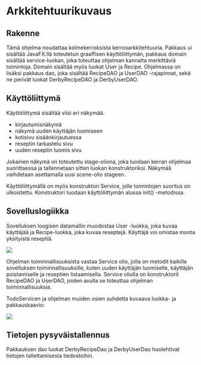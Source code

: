 # Arkkitehtuurikuvaus

## Rakenne

Tämä ohjelma noudattaa kolmekerroksista kerrosarkkitehtuuria. 
Pakkaus ui sisältää JavaFX:llä toteutetun graaffisen käyttöliittymän, 
pakkaus domain sisältää service-luokan, joka toteuttaa ohjelman kannalta merkittäviä 
toimintoja. Domain sisältää myös luokat User ja Recipe. 
Ohjelmassa on lisäksi pakkaus dao, joka sisältää RecipeDAO ja UserDAO -rajapinnat, 
sekä ne perivät luokat DerbyRecipeDAO ja DerbyUserDAO.

## Käyttöliittymä

Käyttöliittymä sisältää viisi eri näkymää.
- kirjautumisnäkymä
- näkymä uuden käyttäjän luomiseen
- kotisivu sisäänkirjautuessa
- reseptin tarkastelu sivu
- uuden reseptin luomis sivu

Jokainen näkymä on toteutettu stage-oliona, joka luodaan kerran ohjelmaa suorittaessa 
ja tallennetaan sitten luokan konstruktoriksi. 
Näkymää vaihdetaan asettamalla uusi scene-olio stageen.

Käyttöliittymällä on myös konstruktori Service, jolle toimintojen suoritus on 
ulkoistettu. Konstruktori luodaan käyttöliittymän alussa init() -metodissa.

## Sovelluslogiikka

Sovelluksen loogisen datamallin muodostaa User -luokka, joka kuvaa käyttäjää ja 
Recipe-luokka, joka kuvaa reseptejä. Käyttäjä voi omistaa monta yksityistä reseptiä.

<img src="https://github.com/jennaran/ot-harjoitustyo/blob/master/dokumentaatio/Kuvat/taulujen_yhteydet.png">

Ohjelman toiminnallisuuksista vastaa Service olio, jolla on metodit kaikille 
sovelluksen toiminnallisuuksille, kuten uuden käyttäjän luomiselle, 
käyttäjän poistamiselle ja reseptien listaamisella.
Service oliolla on konstruktorit RecipeDAO ja UserDAO, joiden avulla se toteuttaa 
ohjelman toiminnallisuuksia. 

TodoServicen ja ohjelman muiden osien suhdetta kuvaava luokka- ja pakkauskaavio:

<img src="https://github.com/jennaran/ot-harjoitustyo/blob/master/dokumentaatio/Kuvat/pakkauskaavio.png">

## Tietojen pysyväistallennus

Pakkauksen dao luokat DerbyRecipeDao ja DerbyUserDao huolehtivat tietojen tallettamisesta tiedostoihin.



